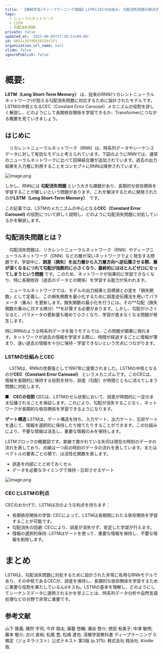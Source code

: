 ```yaml
---
title: '【機械学習/ディープラーニング理論】LSTMとCECの仕組み: 勾配消失問題の解決法を解説'
tags:
  - ニューラルネットワーク
  - LSTM
  - 勾配消失問題
private: false
updated_at: '2025-06-05T17:20:13+09:00'
id: 6051c35fd955815bf1f1
organization_url_name: null
slide: false
ignorePublish: false
---
```

# 概要:

**LSTM（Long Short-Term Memory）** は、従来のRNN(リカレントニューラルネットワーク)が抱える勾配消失問題に対応するために設計されたモデルです。LSTMの中核となるCEC（Constant Error Carousel）メカニズムの役割を詳しく解説し、どのようにして長期依存関係を学習できるか、Transformerにつながる概要を見ていきましょう。

## はじめに

　リカレントニューラルネットワーク（RNN）は、時系列データやシーケンスデータに対して有効なモデルと考えられています。下図のようにRNNでは、通常のニューラルネットワークに比べて回帰結合層が追加されています。過去の出力結果を入力層に利用することをコンセプトにRNNは降参されています。

![image.png](https://qiita-image-store.s3.ap-northeast-1.amazonaws.com/0/381629/63164d06-df19-880d-90cd-b81499f5df4e.png)


しかし、RNNには **勾配消失問題** という大きな課題があり、長期的な依存関係を学習することが難しいという問題があります。これを解決するために開発されたのが**LSTM（Long Short-Term Memory）**　です。

この記事では、LSTMのメカニズムの中心となる**CEC（Constant Error Carousel)** の役割について詳しく説明し、どのように勾配消失問題に対処しているかを解説します。

## 勾配消失問題とは？
　勾配消失問題は、リカレントニューラルネットワーク（RNN）やディープニューラルネットワーク（DNN）などの層が深いネットワークでよく発生する問題です。学習中に、**誤差（損失）を出力層から入力層方向へ逆伝播させる際、層が深くなるにつれて勾配が指数的に小さくなり、最終的にはほとんどゼロになってしまうという問題** です。このため、ネットワークが効果的に学習できなくなり、特に長期依存（過去のデータとの関係）を学習する能力が失われます。

　ニューラルネットワークでは、モデルの出力結果と目標値との差を「損失関数」として定義し、この損失関数を最小化するために誤差逆伝播法を用いてパラメータ（重み）を更新します。損失関数の最小化を行うには、その**勾配（損失関数の重みに対する微分）**を計算する必要があります。しかし、勾配が小さくなると、パラメータの更新量も極めて小さくなり、学習が進まなくなる問題が発生します。

特にRNNのような時系列データを扱うモデルでは、この問題が顕著に現れます。ネットワークが過去の情報を学習する際に、時間が経過するごとに情報が薄まり、遠い過去の情報を十分に保持・学習できないという欠点につながります。

### LSTMの仕組みとCEC

　LSTMは、RNNの改善版として1997年に提案されました。LSTMの中核となるのが**CEC（Constant Error Carousel）** というメカニズムです。このCECは、情報を長期的に保持する役割を持ち、誤差（勾配）が時間とともに消えてしまう問題に対処します。

■　**CECの役割**
CECは、LSTMのセル状態において、誤差が時間的に一定のまま伝播されることを保証します。これにより、勾配が消失することなく、ネットワークが長期的な依存関係を学習できるようになります。

**ゲート構造**
LSTMは、ゲート構造を持ち、入力ゲート、出力ゲート、忘却ゲートを通じて、情報を選択的に保持したり捨てたりすることができます。この仕組みにより、不要な情報は消去し、重要な情報のみを保持します。

LSTMブロックの概要図です。実線で書かれている矢印は現在の時刻のデータの流れを表しており、点線は一つ前の時刻のデータの流れを表しています。またはベクトルの要素ごとの積で、は活性化関数を表します。
- 誤差を内部にとどめておくセル
- データを必要なタイミングで保持・忘却させるゲート
 
![image.png](https://qiita-image-store.s3.ap-northeast-1.amazonaws.com/0/381629/f5d05717-b8be-746c-1ec5-0065beb0e13c.png)


### CECとLSTMの利点

CECのおかげで、LSTMは次のような利点を持ちます：

- 長期依存関係の学習: CECによって、LSTMは長期間にわたる依存関係を学習することが可能です。
- 勾配消失の回避: CECにより、誤差が消失せず、安定した学習が行えます。
- 情報の選択的保持: LSTMはゲートを使って、重要な情報を保持し、不要な情報を削除します。

# まとめ
LSTMは、勾配消失問題に対処するために設計された非常に有用なRNNモデルであり、その中核であるCECが、誤差を保持し、長期的な依存関係を学習するために重要な役割を果たしているんdネスね。LSTMの基本を理解し、どのようにしてシーケンスデータに適用されるかを学ぶことは、時系列データ分析や自然言語処理などの分野で非常に重要です。

## 参考文献
山下 隆義; 猪狩 宇司; 今井 翔太; 巣籠 悠輔; 瀬谷 啓介; 徳田 有美子; 中澤 敏明; 藤本 敬介; 古川 直裕; 松尾 豊; 松嶋 達也. 深層学習教科書 ディープラーニング G検定（ジェネラリスト）公式テキスト 第3版 (p.375). 株式会社 翔泳社. Kindle 版. 
